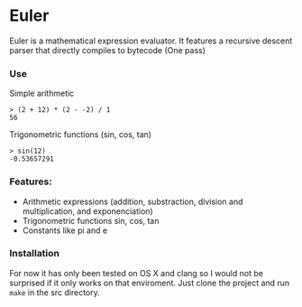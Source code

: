 # Euler

Euler is a mathematical expression evaluator.
It features a recursive descent parser that directly compiles to bytecode (One pass)

### Use

Simple arithmetic
```
> (2 + 12) * (2 - -2) / 1
56
```
Trigonometric functions (sin, cos, tan)
```
> sin(12)
-0.53657291
```
### Features:
- Arithmetic expressions (addition, substraction, division and multiplication, and exponenciation)
- Trigonometric functions sin, cos, tan
- Constants like pi and e

### Installation
For now it has only been tested on OS X and clang so I would not be surprised if it only works on that enviroment.
Just clone the project and run ```make``` in the src directory.

